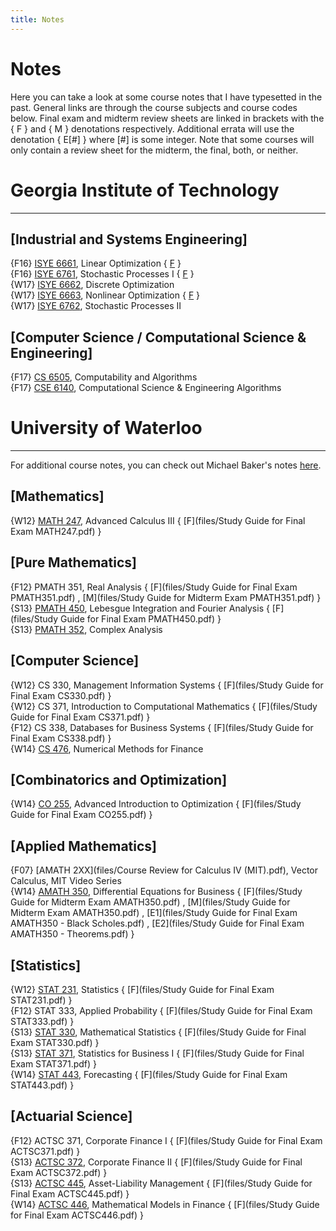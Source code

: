 ```yaml
---
title: Notes
---
```


# Notes #

Here you can take a look at some course notes that I have typesetted in the past. General links are through the course subjects and course codes below. Final exam and midterm review sheets are linked in brackets with the { F } and { M } denotations respectively. Additional errata will use the denotation { E[#] } where [#] is some integer. Note that some courses will only contain a review sheet for the midterm, the final, both, or neither.

# **Georgia Institute of Technology** #

---

[Industrial and Systems Engineering]
---

{F16}   [ISYE 6661](files/isye6661_CouseNotes_F16.pdf), Linear Optimization { [F](files/isye6661_final_studysheet.pdf) }  
{F16}   [ISYE 6761](files/isye6761_CouseNotes_F16.pdf), Stochastic Processes I  { [F](files/isye6761_final_studysheet.pdf) }  
{W17}   [ISYE 6662](files/isye6662_CouseNotes_W17.pdf), Discrete Optimization  
{W17}   [ISYE 6663](files/isye6663_CouseNotes_W17.pdf), Nonlinear Optimization  { [F](files/isye6663_final_studysheet.pdf) }  
{W17}   [ISYE 6762](files/isye6762_CouseNotes_W17.pdf), Stochastic Processes II    

[Computer Science / Computational Science & Engineering]
---

{F17}   [CS 6505](files/cs6505_CouseNotes_F17.pdf), Computability and Algorithms  
{F17}   [CSE 6140](files/cse6140_CouseNotes_F17.pdf), Computational Science & Engineering Algorithms   


# **University of Waterloo** #

---

For additional course notes, you can check out Michael Baker's notes [here](http://triple-involution.blogspot.ca/p/notes.html).

[Mathematics]
-----

{W12}   [MATH 247](files/math247_CouseNotes_W12.pdf), Advanced Calculus III  { [F](files/Study Guide for Final Exam MATH247.pdf) } 

[Pure Mathematics]
-----

{F12}   PMATH 351, Real Analysis  { [F](files/Study Guide for Final Exam PMATH351.pdf) , [M](files/Study Guide for Midterm Exam PMATH351.pdf) }  
{S13}   [PMATH 450](files/pmath450_CouseNotes_S13.pdf), Lebesgue Integration and Fourier Analysis  { [F](files/Study Guide for Final Exam PMATH450.pdf) }  
{S13}   [PMATH 352](files/pmath352_CouseNotes_S13.pdf), Complex Analysis  

[Computer Science]
-----

{W12}   CS 330, Management Information Systems  { [F](files/Study Guide for Final Exam CS330.pdf) }  
{W12}   CS 371, Introduction to Computational Mathematics { [F](files/Study Guide for Final Exam CS371.pdf) }  
{F12}   CS 338, Databases for Business Systems  { [F](files/Study Guide for Final Exam CS338.pdf) }   
{W14}   [CS 476](files/cs476_CouseNotes_W14.pdf), Numerical Methods for Finance

[Combinatorics and Optimization]
-----

{W14} [CO 255](files/co255_CouseNotes_W14.pdf), Advanced Introduction to Optimization  { [F](files/Study Guide for Final Exam CO255.pdf) }  

[Applied Mathematics]
-----

{F07} [AMATH 2XX](files/Course Review for Calculus IV (MIT).pdf), Vector Calculus, MIT Video Series  
{W14} [AMATH 350](files/amath350_CouseNotes_W14.pdf), Differential Equations for Business  { [F](files/Study Guide for Midterm Exam AMATH350.pdf) , [M](files/Study Guide for Midterm Exam AMATH350.pdf) , [E1](files/Study Guide for Final Exam AMATH350 - Black Scholes.pdf) , [E2](files/Study Guide for Final Exam AMATH350 - Theorems.pdf) }  

[Statistics]
-----

{W12} [STAT 231](files/stat231_CouseNotes_W12.pdf), Statistics  { [F](files/Study Guide for Final Exam STAT231.pdf) }  
{F12} STAT 333, Applied Probability  { [F](files/Study Guide for Final Exam STAT333.pdf) }  
{S13} [STAT 330](files/stat330_CouseNotes_S13.pdf), Mathematical Statistics  { [F](files/Study Guide for Final Exam STAT330.pdf) }  
{S13} [STAT 371](files/stat371_CouseNotes_S13.pdf), Statistics for Business I  { [F](files/Study Guide for Final Exam STAT371.pdf) }  
{W14} [STAT 443](files/stat443_CouseNotes_W14.pdf), Forecasting  { [F](files/Study Guide for Final Exam STAT443.pdf) }  

[Actuarial Science]
-----

{F12} ACTSC 371, Corporate Finance I  { [F](files/Study Guide for Final Exam ACTSC371.pdf) }  
{S13} [ACTSC 372](files/actsc372_CouseNotes_S13.pdf), Corporate Finance II  { [F](files/Study Guide for Final Exam ACTSC372.pdf) }  
{S13} [ACTSC 445](files/actsc445_CouseNotes_S13.pdf), Asset-Liability Management  { [F](files/Study Guide for Final Exam ACTSC445.pdf) }  
{W14} [ACTSC 446](files/actsc446_CouseNotes_W14.pdf), Mathematical Models in Finance  { [F](files/Study Guide for Final Exam ACTSC446.pdf) }  